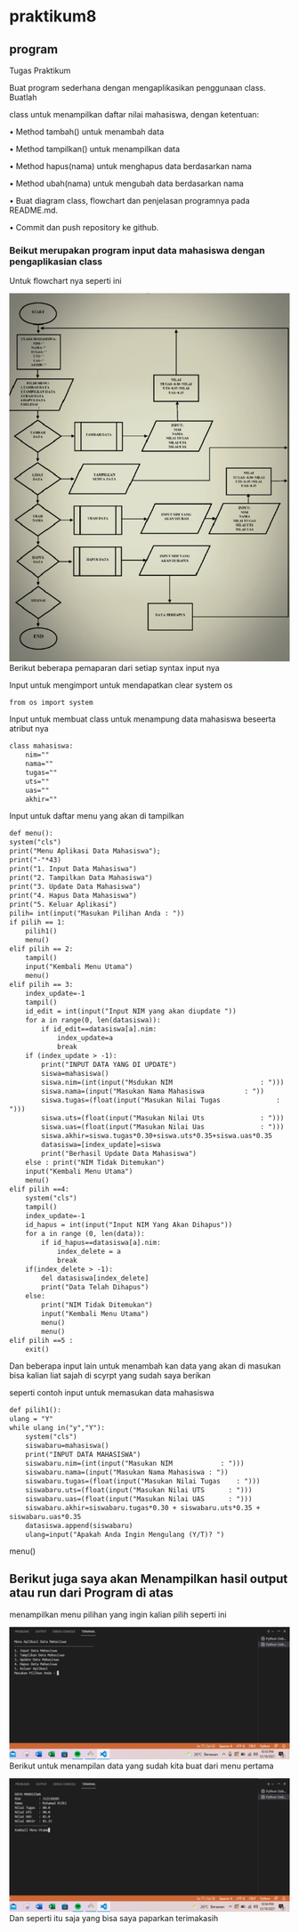 # praktikum8
## program
Tugas Praktikum<p>

Buat program sederhana dengan mengaplikasikan penggunaan class. Buatlah<p>
class untuk menampilkan daftar nilai mahasiswa, dengan ketentuan:<P>
• Method tambah() untuk menambah data<P>
• Method tampilkan() untuk menampilkan data<P>
• Method hapus(nama) untuk menghapus data berdasarkan nama<P>
• Method ubah(nama) untuk mengubah data berdasarkan nama<p>
<P>
• Buat diagram class, flowchart dan penjelasan programnya pada
README.md.<P>
• Commit dan push repository ke github.<P>

### Beikut merupakan program input data mahasiswa dengan pengaplikasian class
Untuk flowchart nya seperti ini<P>
![gambar 1](screenshot/cc4.JPG)
Berikut beberapa pemaparan dari setiap syntax input nya<p>
Input untuk mengimport untuk mendapatkan clear system os<p>

    from os import system

Input untuk membuat class untuk menampung data mahasiswa beseerta atribut nya<p>

    class mahasiswa:
        nim=""
        nama=""
        tugas=""
        uts=""
        uas=""
        akhir=""

Input untuk daftar menu yang akan di tampilkan<P>

    def menu():
    system("cls")
    print("Menu Aplikasi Data Mahasiswa");
    print("-"*43)
    print("1. Input Data Mahasiswa")
    print("2. Tampilkan Data Mahasiswa")
    print("3. Update Data Mahasiswa")
    print("4. Hapus Data Mahasiswa")
    print("5. Keluar Aplikasi")
    pilih= int(input("Masukan Pilihan Anda : "))
    if pilih == 1:
        pilih1()
        menu()
    elif pilih == 2:
        tampil()
        input("Kembali Menu Utama")
        menu()
    elif pilih == 3:
        index_update=-1
        tampil()
        id_edit = int(input("Input NIM yang akan diupdate "))
        for a in range(0, len(datasiswa)):
            if id_edit==datasiswa[a].nim:
                index_update=a
                break
        if (index_update > -1):
            print("INPUT DATA YANG DI UPDATE")
            siswa=mahasiswa()
            siswa.nim=(int(input("Msdukan NIM                      : ")))
            siswa.nama=(input("Masukan Nama Mahasiswa          : "))
            siswa.tugas=(float(input("Masukan Nilai Tugas              : ")))
            siswa.uts=(float(input("Masukan Nilai Uts              : ")))
            siswa.uas=(float(input("Masukan Nilai Uas              : ")))
            siswa.akhir=siswa.tugas*0.30+siswa.uts*0.35+siswa.uas*0.35
            datasiswa=[index_update]=siswa
            print("Berhasil Update Data Mahasiswa")
        else : print("NIM Tidak Ditemukan")
        input("Kembali Menu Utama")
        menu()
    elif pilih ==4:
        system("cls")
        tampil()
        index_update=-1
        id_hapus = int(input("Input NIM Yang Akan Dihapus"))
        for a in range (0, len(data)):
            if id_hapus==datasiswa[a].nim:
                index_delete = a
                break
        if(index_delete > -1):
            del datasiswa[index_delete]
            print("Data Telah Dihapus")
        else:
            print("NIM Tidak Ditemukan")
            input("Kembali Menu Utama")
            menu()
            menu()
    elif pilih ==5 :
        exit()
Dan beberapa input lain untuk menambah kan data yang akan di masukan bisa kalian liat sajah di scyrpt yang sudah saya berikan<p>
seperti contoh input untuk memasukan data mahasiswa<P>

    def pilih1():
    ulang = "Y"
    while ulang in("y","Y"):
        system("cls")
        siswabaru=mahasiswa()
        print("INPUT DATA MAHASISWA")
        siswabaru.nim=(int(input("Masukan NIM            : ")))
        siswabaru.nama=(input("Masukan Nama Mahasiswa : "))
        siswabaru.tugas=(float(input("Masukan Nilai Tugas    : ")))
        siswabaru.uts=(float(input("Masukan Nilai UTS      : ")))
        siswabaru.uas=(float(input("Masukan Nilai UAS      : ")))
        siswabaru.akhir=siswabaru.tugas*0.30 + siswabaru.uts*0.35 + siswabaru.uas*0.35
        datasiswa.append(siswabaru)
        ulang=input("Apakah Anda Ingin Mengulang (Y/T)? ")
menu()

## Berikut juga saya akan Menampilkan hasil output atau run dari Program di atas 
menampilkan menu pilihan yang ingin kalian pilih seperti ini<P>
![gambar 2](screenshot/cc.PNG)
Berikut untuk menampilan data yang sudah kita buat dari menu pertama<P>
![gambar 3](screenshot/cc1.PNG)
Dan seperti itu saja yang bisa saya paparkan terimakasih<P>